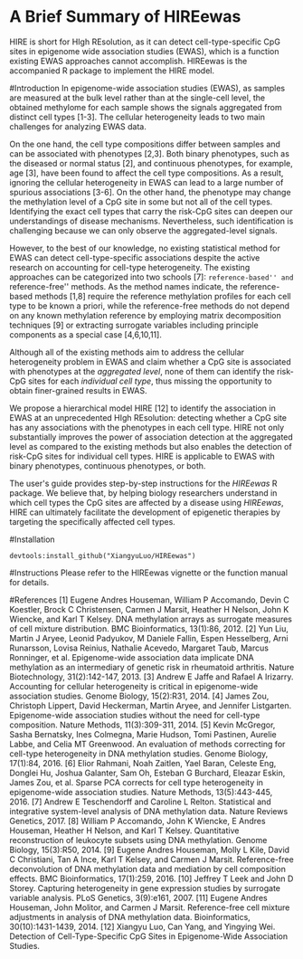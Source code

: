 # A Brief Summary of HIREewas
HIRE is short for HIgh REsolution, as it can detect cell-type-specific CpG sites in epigenome wide association studies (EWAS), which is a function existing EWAS approaches cannot accomplish. HIREewas is the accompanied R package to implement the HIRE model.

#Introduction
In epigenome-wide association studies (EWAS), as samples are measured at the bulk level rather than at the single-cell level, 
the obtained methylome for each sample shows the signals aggregated from distinct cell types 
[1-3]. The cellular heterogeneity leads to two main challenges for analyzing EWAS data.

On the one hand, the cell type compositions differ between samples and can be associated with phenotypes 
[2,3]. Both binary phenotypes, such as the diseased or normal status [2], 
and continuous phenotypes, for example, age [3], have been found to affect the cell type compositions. 
As a result, ignoring the cellular heterogeneity in EWAS can lead to a large number of spurious associations 
[3-6]. On the other hand, 
the phenotype may change the methylation level of a CpG site in some but not all of the cell types. 
Identifying the exact cell types that carry the risk-CpG sites can deepen our understandings of disease mechanisms. 
Nevertheless, such identification is challenging because we can only observe the aggregated-level signals.

However, to the best of our knowledge, no existing statistical method for EWAS can detect cell-type-specific associations despite 
the active research on accounting for cell-type heterogeneity. The existing approaches can be categorized into two schools 
[7]: ``reference-based'' and ``reference-free'' methods. As the method names indicate, 
the reference-based methods [1,8] require the reference methylation profiles for 
each cell type to be known a priori, while the reference-free methods do not 
depend on any known methylation reference by employing matrix decomposition techniques 
[9] or extracting surrogate variables including principle components as a special case 
[4,6,10,11]. 

Although all of the existing methods aim to address the cellular heterogeneity problem in EWAS and claim whether 
a CpG site is associated with phenotypes at the *aggregated level*, none of them can identify the risk-CpG sites for 
each *individual cell type*, thus missing the opportunity to obtain finer-grained results in EWAS.

We propose a hierarchical model HIRE [12] to identify the association in EWAS at an unprecedented 
HIgh REsolution: detecting whether a CpG site has any associations with the phenotypes in each cell type. 
HIRE not only substantially improves the power of association detection at the aggregated level as compared to the 
existing methods but also enables the detection of risk-CpG sites for individual cell types. HIRE is applicable to EWAS 
with binary phenotypes, continuous phenotypes, or both. 

The user's guide provides step-by-step instructions for the *HIREewas* R package. 
We believe that, by helping biology researchers understand in which cell types the CpG sites are affected by a disease using 
*HIREewas*, HIRE can ultimately facilitate the development of epigenetic therapies by targeting the specifically affected cell types.

#Installation
```
devtools:install_github("XiangyuLuo/HIREewas")
```

#Instructions
Please refer to the HIREewas vignette or the function manual for details.

#References
[1] Eugene Andres Houseman, William P Accomando, Devin C Koestler, Brock C Christensen,
Carmen J Marsit, Heather H Nelson, John K Wiencke, and Karl T Kelsey. DNA methylation
arrays as surrogate measures of cell mixture distribution. BMC Bioinformatics, 13(1):86,
2012.
[2] Yun Liu, Martin J Aryee, Leonid Padyukov, M Daniele Fallin, Espen Hesselberg, Arni
Runarsson, Lovisa Reinius, Nathalie Acevedo, Margaret Taub, Marcus Ronninger, et al.
Epigenome-wide association data implicate DNA methylation as an intermediary of genetic
risk in rheumatoid arthritis. Nature Biotechnology, 31(2):142-147, 2013.
[3] Andrew E Jaffe and Rafael A Irizarry. Accounting for cellular heterogeneity is critical in
epigenome-wide association studies. Genome Biology, 15(2):R31, 2014.
[4] James Zou, Christoph Lippert, David Heckerman, Martin Aryee, and Jennifer Listgarten.
Epigenome-wide association studies without the need for cell-type composition. Nature
Methods, 11(3):309-311, 2014.
[5] Kevin McGregor, Sasha Bernatsky, Ines Colmegna, Marie Hudson, Tomi Pastinen, Aurelie
Labbe, and Celia MT Greenwood. An evaluation of methods correcting for cell-type
heterogeneity in DNA methylation studies. Genome Biology, 17(1):84, 2016.
[6] Elior Rahmani, Noah Zaitlen, Yael Baran, Celeste Eng, Donglei Hu, Joshua Galanter, Sam
Oh, Esteban G Burchard, Eleazar Eskin, James Zou, et al. Sparse PCA corrects for cell
type heterogeneity in epigenome-wide association studies. Nature Methods, 13(5):443-445,
2016.
[7] Andrew E Teschendorff and Caroline L Relton. Statistical and integrative system-level
analysis of DNA methylation data. Nature Reviews Genetics, 2017.
[8] William P Accomando, John K Wiencke, E Andres Houseman, Heather H Nelson, and
Karl T Kelsey. Quantitative reconstruction of leukocyte subsets using DNA methylation.
Genome Biology, 15(3):R50, 2014.
[9] Eugene Andres Houseman, Molly L Kile, David C Christiani, Tan A Ince, Karl T Kelsey,
and Carmen J Marsit. Reference-free deconvolution of DNA methylation data and
mediation by cell composition effects. BMC Bioinformatics, 17(1):259, 2016.
[10] Jeffrey T Leek and John D Storey. Capturing heterogeneity in gene expression studies by
surrogate variable analysis. PLoS Genetics, 3(9):e161, 2007.
[11] Eugene Andres Houseman, John Molitor, and Carmen J Marsit. Reference-free cell mixture
adjustments in analysis of DNA methylation data. Bioinformatics, 30(10):1431-1439,
2014.
[12] Xiangyu Luo, Can Yang, and Yingying Wei. Detection of Cell-Type-Specific CpG Sites in Epigenome-Wide Association Studies.
